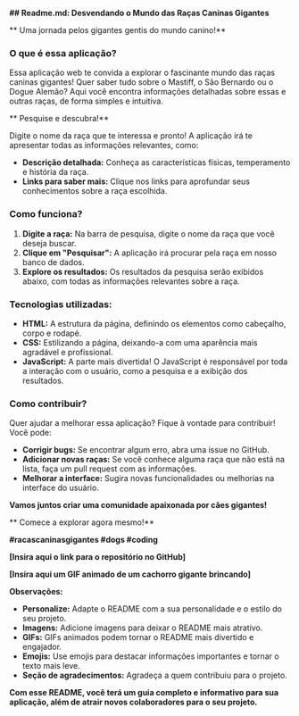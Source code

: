 **## Readme.md: Desvendando o Mundo das Raças Caninas Gigantes**

** Uma jornada pelos gigantes gentis do mundo canino!**

### **O que é essa aplicação?**

Essa aplicação web te convida a explorar o fascinante mundo das raças caninas gigantes!  Quer saber tudo sobre o Mastiff, o São Bernardo ou o Dogue Alemão? Aqui você encontra informações detalhadas sobre essas e outras raças, de forma simples e intuitiva. 

** Pesquise e descubra!**

Digite o nome da raça que te interessa e pronto! A aplicação irá te apresentar todas as informações relevantes, como:

* **Descrição detalhada:** Conheça as características físicas, temperamento e história da raça.
* **Links para saber mais:** Clique nos links para aprofundar seus conhecimentos sobre a raça escolhida.

### **Como funciona?**

1. **Digite a raça:** Na barra de pesquisa, digite o nome da raça que você deseja buscar.
2. **Clique em "Pesquisar":** A aplicação irá procurar pela raça em nosso banco de dados.
3. **Explore os resultados:** Os resultados da pesquisa serão exibidos abaixo, com todas as informações relevantes sobre a raça.

### **Tecnologias utilizadas:**

* **HTML:** A estrutura da página, definindo os elementos como cabeçalho, corpo e rodapé.
* **CSS:** Estilizando a página, deixando-a com uma aparência mais agradável e profissional.
* **JavaScript:** A parte mais divertida! O JavaScript é responsável por toda a interação com o usuário, como a pesquisa e a exibição dos resultados.

### **Como contribuir?**

Quer ajudar a melhorar essa aplicação? Fique à vontade para contribuir! Você pode:

* **Corrigir bugs:** Se encontrar algum erro, abra uma issue no GitHub.
* **Adicionar novas raças:** Se você conhece alguma raça que não está na lista, faça um pull request com as informações.
* **Melhorar a interface:** Sugira novas funcionalidades ou melhorias na interface do usuário.

**Vamos juntos criar uma comunidade apaixonada por cães gigantes!**

** Comece a explorar agora mesmo!**

**#racascaninasgigantes #dogs #coding**

**[Insira aqui o link para o repositório no GitHub]**

**[Insira aqui um GIF animado de um cachorro gigante brincando]**

**Observações:**

* **Personalize:** Adapte o README com a sua personalidade e o estilo do seu projeto.
* **Imagens:** Adicione imagens para deixar o README mais atrativo.
* **GIFs:** GIFs animados podem tornar o README mais divertido e engajador.
* **Emojis:** Use emojis para destacar informações importantes e tornar o texto mais leve.
* **Seção de agradecimentos:** Agradeça a quem contribuiu para o projeto.

**Com esse README, você terá um guia completo e informativo para sua aplicação, além de atrair novos colaboradores para o seu projeto.**

